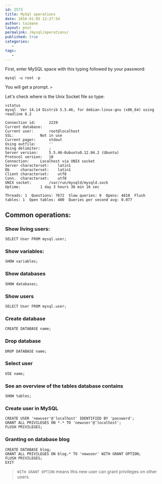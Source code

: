 ```yaml
---
id: 2573
title: MySql operations
date: 2016-01-05 12:27:54
author: taimane
layout: post
permalink: /mysql/operations/
published: true
categories:
   -
tags:
   -
---
```

First, enter MySQL space with this typing followed by your password:

<code>mysql -u root -p</code>

You will get a prompt. `>`


Let's check where is the Unix Socket file so type:



```
>status
mysql  Ver 14.14 Distrib 5.5.46, for debian-linux-gnu (x86_64) using readline 6.2

Connection id:		2229
Current database:	
Current user:		root@localhost
SSL:			Not in use
Current pager:		stdout
Using outfile:		''
Using delimiter:	;
Server version:		5.5.46-0ubuntu0.12.04.2 (Ubuntu)
Protocol version:	10
Connection:		Localhost via UNIX socket
Server characterset:	latin1
Db     characterset:	latin1
Client characterset:	utf8
Conn.  characterset:	utf8
UNIX socket:		/var/run/mysqld/mysqld.sock
Uptime:			1 day 3 hours 36 min 16 sec

Threads: 1  Questions: 7672  Slow queries: 0  Opens: 4818  Flush tables: 1  Open tables: 400  Queries per second avg: 0.077
```

## Common operations: 

### Show living users:
```
SELECT User FROM mysql.user;
```
### Show variables: 
```
SHOW variables;
```

### Show databases 
```
SHOW databases;
```

### Show users 
``` 
SELECT User FROM mysql.user;
```

### Create database 
```
CREATE DATABASE name;
```

### Drop database
```
DROP DATABASE name;
```
### Select user
```  
USE name;
```
### See an overview of the tables database contains 
```
SHOW tables;
```

### Create user in MySQL
```
CREATE USER 'newuser'@'localhost' IDENTIFIED BY 'password';
GRANT ALL PRIVILEGES ON *.* TO 'newuser'@'localhost';
FLUSH PRIVILEGES;
```

### Granting on database **blog** 
```
CREATE DATABASE blog;
GRANT ALL PRIVILEGES ON blog.* TO 'newuser' WITH GRANT OPTION;
FLUSH PRIVILEGES;
EXIT
```

> `WITH GRANT OPTION` means this new user can grant privileges on other users.

